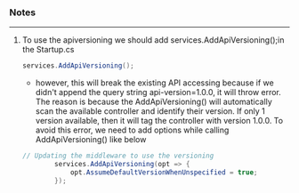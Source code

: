 ### Notes
---
1. To use the apiversioning we should add 
    services.AddApiVersioning();in the Startup.cs
    ```C#
    services.AddApiVersioning();
    ```
    - however, this will break the existing API accessing because if we didn't append the query string api-version=1.0.0, it will throw error. The reason is because the AddApiVersioning() will automatically scan the available controller and identify their version. If only 1 version available, then it will tag the controller with version 1.0.0. To avoid this error, we need to add options while calling AddApiVersioning() like below 
    ```C#
    // Updating the middleware to use the versioning
            services.AddApiVersioning(opt => {
                opt.AssumeDefaultVersionWhenUnspecified = true; 
            });
    ```